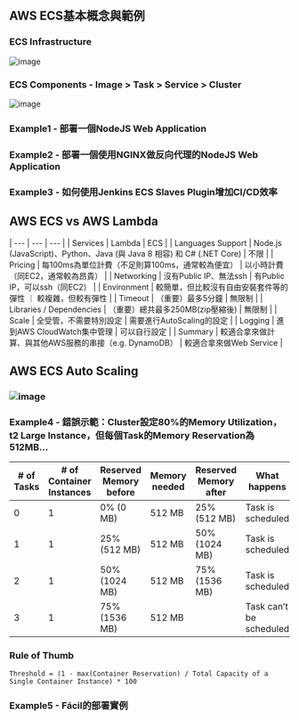 ## AWS ECS基本概念與範例

### ECS Infrastructure
![image](https://user-images.githubusercontent.com/7845386/35181523-34e395bc-fdfe-11e7-8a79-3746717b7de8.png)

### ECS Components - Image > Task > Service > Cluster
![image](https://user-images.githubusercontent.com/7845386/35181600-edd9cb94-fdff-11e7-8382-cb1dc4acdacc.png)

### Example1 - 部署一個NodeJS Web Application

### Example2 - 部署一個使用NGINX做反向代理的NodeJS Web Application

### Example3 - 如何使用Jenkins ECS Slaves Plugin增加CI/CD效率

## AWS ECS vs AWS Lambda
| --- | --- | --- |
| Services | Lambda | ECS |
| Languages Support | Node.js (JavaScript)、Python、Java (與 Java 8 相容) 和 C# (.NET Core) | 不限 |
| Pricing | 每100ms為單位計費（不足則算100ms，通常較為便宜） | 以小時計費（同EC2，通常較為昂貴） |
| Networking | 沒有Public IP、無法ssh | 有Public IP，可以ssh（同EC2） |
| Environment | 較簡單，但比較沒有自由安裝套件等的彈性 ｜ 較複雜，但較有彈性 |
| Timeout | （重要）最多5分鐘 | 無限制 |
| Libraries / Dependencies | （重要）總共最多250MB(zip壓縮後) | 無限制 |
| Scale | 全受管，不需要特別設定 | 需要進行AutoScaling的設定 |
| Logging | 進到AWS CloudWatch集中管理 | 可以自行設定 |
| Summary | 較適合拿來做計算、與其他AWS服務的串接（e.g. DynamoDB） | 較適合拿來做Web Service | 

## AWS ECS Auto Scaling
### ![image](https://user-images.githubusercontent.com/7845386/35181647-c984f948-fe00-11e7-90b6-042f2c10a31e.png)
### Example4 - 錯誤示範：Cluster設定80%的Memory Utilization，t2 Large Instance，但每個Task的Memory Reservation為512MB...
| # of Tasks  | # of Container Instances  | Reserved Memory before | Memory needed | Reserved Memory after | What happens |
|---|---|---|---|---|---|
| 0	| 1	| 0% (0 MB) |	512 MB | 25% (512 MB)	| Task is scheduled
| 1	| 1	| 25% (512 MB) | 512 MB	| 50% (1024 MB) |	Task is scheduled
| 2	| 1	| 50% (1024 MB) |	512 MB | 75% (1536 MB) | Task is scheduled
| 3	| 1	| 75% (1536 MB) |	512 MB | | Task can’t be scheduled
### Rule of Thumb
`Threshold = (1 - max(Container Reservation) / Total Capacity of a Single Container Instance) * 100`

### Example5 - Fácil的部署實例
